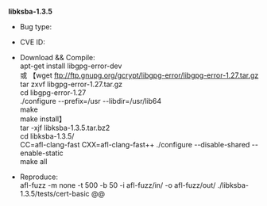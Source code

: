 **libksba-1.3.5**		
* Bug type:    			
  
* CVE ID:     			
   
* Download && Compile:   
apt-get install libgpg-error-dev   
或
【wget ftp://ftp.gnupg.org/gcrypt/libgpg-error/libgpg-error-1.27.tar.gz   
tar zxvf libgpg-error-1.27.tar.gz   
cd libgpg-error-1.27   
./configure --prefix=/usr --libdir=/usr/lib64   
make   
make install】   
tar -xjf libksba-1.3.5.tar.bz2   
cd libksba-1.3.5/   
CC=afl-clang-fast CXX=afl-clang-fast++ ./configure --disable-shared --enable-static   
make all   
* Reproduce:   
afl-fuzz -m none -t 500 -b 50 -i afl-fuzz/in/ -o afl-fuzz/out/ ./libksba-1.3.5/tests/cert-basic @@   
